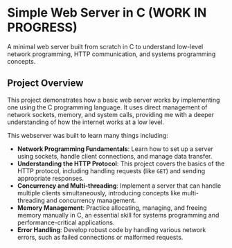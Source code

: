 # Simple Web Server in C (WORK IN PROGRESS)

A minimal web server built from scratch in C to understand low-level network programming, HTTP communication, and systems programming concepts.

## Project Overview

This project demonstrates how a basic web server works by implementing one using the C programming language. It uses direct management of network sockets, memory, and system calls, providing me with a deeper understanding of how the internet works at a low level.

This webserver was built to learn many things including:

- **Network Programming Fundamentals**: Learn how to set up a server using sockets, handle client connections, and manage data transfer.
- **Understanding the HTTP Protocol**: This project covers the basics of the HTTP protocol, including handling requests (like `GET`) and sending appropriate responses.
- **Concurrency and Multi-threading**: Implement a server that can handle multiple clients simultaneously, introducing concepts like multi-threading and concurrency management.
- **Memory Management**: Practice allocating, managing, and freeing memory manually in C, an essential skill for systems programming and performance-critical applications.
- **Error Handling**: Develop robust code by handling various network errors, such as failed connections or malformed requests.


